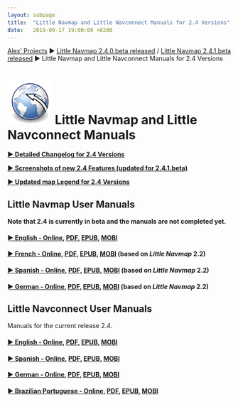 ```yaml
---
layout: subpage
title:  "Little Navmap and Little Navconnect Manuals for 2.4 Versions"
date:   2019-09-17 19:00:00 +0200
---
```


[Alex’ Projects](/index.html)
►  [Little Navmap 2.4.0.beta released](/release/2019/09/08/littlenavmap-beta-240-released.html) / [Little Navmap 2.4.1.beta released](/release/2019/09/19/littlenavmap-beta-241-released.html)
► Little Navmap and Little Navconnect Manuals for 2.4 Versions

# ![Little Navmap and Little Navconnect Manuals](/assets/images/navroute.png) Little Navmap and Little Navconnect Manuals

[**► Detailed Changelog for 2.4 Versions**](/pages/24/littlenavmapchangelog.html)

[**► Screenshots of new 2.4 Features (updated for 2.4.1.beta)**](/pages/24/littlenavmapscreens.html)

[**► Updated map Legend for 2.4 Versions**](https://www.littlenavmap.org/manuals/littlenavmap/release/2.4/en/LEGEND.html)

## Little Navmap User Manuals

**Note that 2.4 is currently in beta and the manuals are not completed yet.**

#### [► English - Online](https://www.littlenavmap.org/manuals/littlenavmap/release/2.4/en/), [PDF](https://www.littlenavmap.org/manuals/littlenavmap/release/2.4/littlenavmap_book_en.pdf), [EPUB](https://www.littlenavmap.org/manuals/littlenavmap/release/2.4/littlenavmap_book_en.epub), [MOBI](https://www.littlenavmap.org/manuals/littlenavmap/release/2.4/littlenavmap_book_en.mobi)

#### [► French - Online](https://www.littlenavmap.org/manuals/littlenavmap/release/2.4/fr/), [PDF](https://www.littlenavmap.org/manuals/littlenavmap/release/2.4/littlenavmap_book_fr.pdf), [EPUB](https://www.littlenavmap.org/manuals/littlenavmap/release/2.4/littlenavmap_book_fr.epub), [MOBI](https://www.littlenavmap.org/manuals/littlenavmap/release/2.4/littlenavmap_book_fr.mobi) (based on _Little Navmap_ 2.2)

#### [► Spanish - Online](https://www.littlenavmap.org/manuals/littlenavmap/release/2.4/es/), [PDF](https://www.littlenavmap.org/manuals/littlenavmap/release/2.4/littlenavmap_book_es.pdf), [EPUB](https://www.littlenavmap.org/manuals/littlenavmap/release/2.4/littlenavmap_book_es.epub), [MOBI](https://www.littlenavmap.org/manuals/littlenavmap/release/2.4/littlenavmap_book_es.mobi) (based on _Little Navmap_ 2.2)

#### [► German - Online](https://www.littlenavmap.org/manuals/littlenavmap/release/2.4/de/), [PDF](https://www.littlenavmap.org/manuals/littlenavmap/release/2.4/littlenavmap_book_de.pdf), [EPUB](https://www.littlenavmap.org/manuals/littlenavmap/release/2.4/littlenavmap_book_de.epub), [MOBI](https://www.littlenavmap.org/manuals/littlenavmap/release/2.4/littlenavmap_book_de.mobi) (based on _Little Navmap_ 2.2)

## Little Navconnect User Manuals

Manuals for the current release 2.4.

#### [► English - Online](https://www.littlenavmap.org/manuals/littlenavconnect/release/2.4/en/), [PDF](https://www.littlenavmap.org/manuals/littlenavconnect/release/2.4/littlenavconnect_book_en.pdf), [EPUB](https://www.littlenavmap.org/manuals/littlenavconnect/release/2.4/littlenavconnect_book_en.epub), [MOBI](https://www.littlenavmap.org/manuals/littlenavconnect/release/2.4/littlenavconnect_book_en.mobi)

#### [► Spanish - Online](https://www.littlenavmap.org/manuals/littlenavconnect/release/2.4/es/), [PDF](https://www.littlenavmap.org/manuals/littlenavconnect/release/2.4/littlenavconnect_book_es.pdf), [EPUB](https://www.littlenavmap.org/manuals/littlenavconnect/release/2.4/littlenavconnect_book_es.epub), [MOBI](https://www.littlenavmap.org/manuals/littlenavconnect/release/2.4/littlenavconnect_book_es.mobi)

#### [► German - Online](https://www.littlenavmap.org/manuals/littlenavconnect/release/2.4/de/), [PDF](https://www.littlenavmap.org/manuals/littlenavconnect/release/2.4/littlenavconnect_book_de.pdf), [EPUB](https://www.littlenavmap.org/manuals/littlenavconnect/release/2.4/littlenavconnect_book_de.epub), [MOBI](https://www.littlenavmap.org/manuals/littlenavconnect/release/2.4/littlenavconnect_book_de.mobi)

#### [► Brazilian Portuguese - Online](https://www.littlenavmap.org/manuals/littlenavconnect/release/2.4/pt_BR/), [PDF](https://www.littlenavmap.org/manuals/littlenavconnect/release/2.4/littlenavconnect_book_pt_BR.pdf), [EPUB](https://www.littlenavmap.org/manuals/littlenavconnect/release/2.4/littlenavconnect_book_pt_BR.epub), [MOBI](https://www.littlenavmap.org/manuals/littlenavconnect/release/2.4/littlenavconnect_book_pt_BR.mobi)
